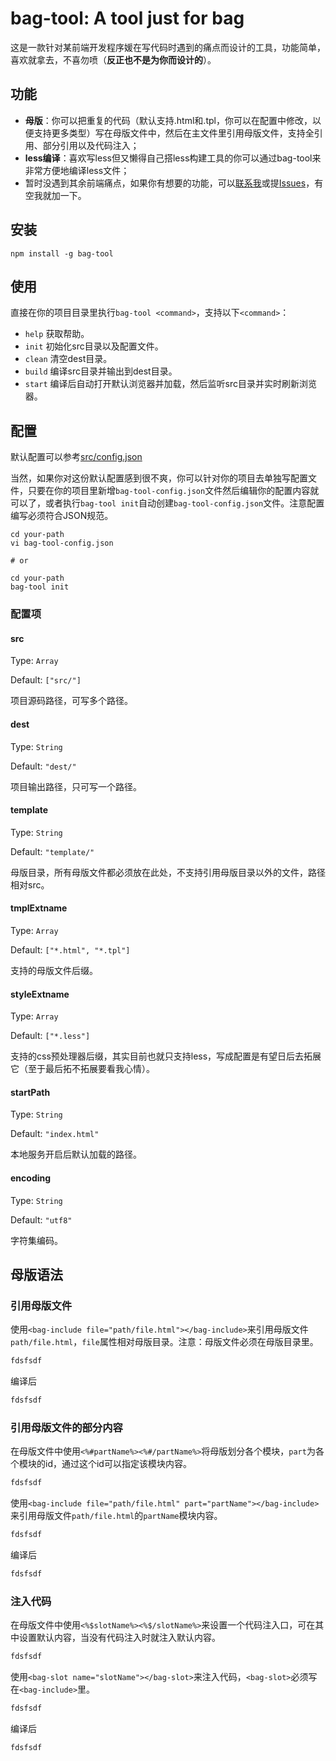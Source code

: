 # bag-tool: A tool just for bag

这是一款针对某前端开发程序媛在写代码时遇到的痛点而设计的工具，功能简单，喜欢就拿去，不喜勿喷（**反正也不是为你而设计的**）。

## 功能

- **母版**：你可以把重复的代码（默认支持.html和.tpl，你可以在配置中修改，以便支持更多类型）写在母版文件中，然后在主文件里引用母版文件，支持全引用、部分引用以及代码注入；
- **less编译**：喜欢写less但又懒得自己搭less构建工具的你可以通过bag-tool来非常方便地编译less文件；
- 暂时没遇到其余前端痛点，如果你有想要的功能，可以[联系我](mailto:jaminqian@outlook.com)或提[Issues](https://github.com/MiniCai/bagjs/issues/new)，有空我就加一下。

## 安装

```shell
npm install -g bag-tool
```

## 使用

直接在你的项目目录里执行`bag-tool <command>`，支持以下`<command>`：

- `help` 获取帮助。
- `init` 初始化src目录以及配置文件。
- `clean` 清空dest目录。
- `build` 编译src目录并输出到dest目录。
- `start` 编译后自动打开默认浏览器并加载，然后监听src目录并实时刷新浏览器。

## 配置

默认配置可以参考[src/config.json](https://github.com/MiniCai/bagjs/blob/master/src/config.json)

当然，如果你对这份默认配置感到很不爽，你可以针对你的项目去单独写配置文件，只要在你的项目里新增`bag-tool-config.json`文件然后编辑你的配置内容就可以了，或者执行`bag-tool init`自动创建`bag-tool-config.json`文件。注意配置编写必须符合JSON规范。

```shell
cd your-path
vi bag-tool-config.json

# or

cd your-path
bag-tool init
```

### 配置项

#### src

Type: `Array`

Default: `["src/"]`

项目源码路径，可写多个路径。

#### dest

Type: `String`

Default: `"dest/"`

项目输出路径，只可写一个路径。

#### template

Type: `String`

Default: `"template/"`

母版目录，所有母版文件都必须放在此处，不支持引用母版目录以外的文件，路径相对src。

#### tmplExtname

Type: `Array`

Default: `["*.html", "*.tpl"]`

支持的母版文件后缀。

#### styleExtname

Type: `Array`

Default: `["*.less"]`

支持的css预处理器后缀，其实目前也就只支持less，写成配置是有望日后去拓展它（至于最后拓不拓展要看我心情）。

#### startPath

Type: `String`

Default: `"index.html"`

本地服务开启后默认加载的路径。

#### encoding

Type: `String`

Default: `"utf8"`

字符集编码。

## 母版语法

### 引用母版文件

使用`<bag-include file="path/file.html"></bag-include>`来引用母版文件`path/file.html`，`file`属性相对母版目录。注意：母版文件必须在母版目录里。

```html
fdsfsdf
```

编译后

```html
fdsfsdf
```

### 引用母版文件的部分内容

在母版文件中使用`<%#partName%><%#/partName%>`将母版划分各个模块，`part`为各个模块的id，通过这个id可以指定该模块内容。

```html
fdsfsdf
```

使用`<bag-include file="path/file.html" part="partName"></bag-include>`来引用母版文件`path/file.html`的`partName`模块内容。

```html
fdsfsdf
```

编译后

```html
fdsfsdf
```

### 注入代码

在母版文件中使用`<%$slotName%><%$/slotName%>`来设置一个代码注入口，可在其中设置默认内容，当没有代码注入时就注入默认内容。

```html
fdsfsdf
```

使用`<bag-slot name="slotName"></bag-slot>`来注入代码，`<bag-slot>`必须写在`<bag-include>`里。

```html
fdsfsdf
```

编译后

```html
fdsfsdf
```
